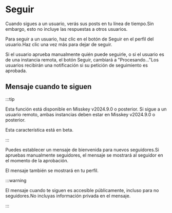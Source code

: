 # Seguir

Cuando sigues a un usuario, verás sus posts en tu línea de tiempo.Sin embargo, esto no incluye las respuestas a otros usuarios.

Para seguir a un usuario, haz clic en el botón de Seguir en el perfil del usuario.Haz clic una vez más para dejar de seguir.

Si el usuario aprueba manualmente quién puede seguirle, o si el usuario es de una instancia remota, el botón Seguir, cambiará a "Procesando..."Los usuarios recibirán una notificación si su petición de seguimiento es aprobada.

## Mensaje cuando te siguen

:::tip

Esta función está disponible en Misskey v2024.9.0 o posterior. Si sigue a un usuario remoto, ambas instancias deben estar en Misskey v2024.9.0 o posterior.

Esta característica está en beta.

:::

Puedes establecer un mensaje de bienvenida para nuevos seguidores.Si apruebas manualmente seguidores, el mensaje se mostrará al seguidor en el momento de la aprobación.

El mensaje también se mostrará en tu perfil.

:::warning

El mensaje cuando te siguen es accesible públicamente, incluso para no seguidores.No incluyas información privada en el mensaje.

:::
